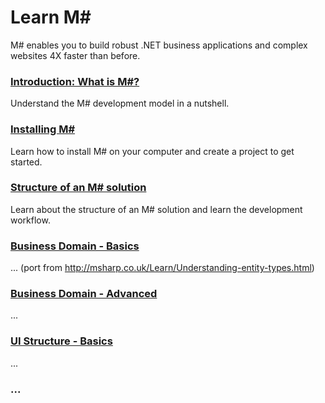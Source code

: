 # Learn M#
M# enables you to build robust .NET business applications and complex websites 4X faster than before.

### [Introduction: What is M#?](Overview/README.md)
Understand the M# development model in a nutshell.

### [Installing M#](Install/README.md)
Learn how to install M# on your computer and create a project to get started.

### [Structure of an M# solution](Structure/README.md)
Learn about the structure of an M# solution and learn the development workflow.

### [Business Domain - Basics](Domain/README.md)
... (port from http://msharp.co.uk/Learn/Understanding-entity-types.html)

### [Business Domain - Advanced](Domain/Advanced/README.md)
...

### [UI Structure - Basics](UI/README.md)
...

### ...
